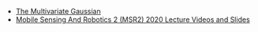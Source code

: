 * [The Multivariate Gaussian](https://people.eecs.berkeley.edu/~jordan/courses/260-spring10/other-readings/chapter13.pdf)
* [Mobile Sensing And Robotics 2 (MSR2) 2020 Lecture Videos and Slides](https://www.ipb.uni-bonn.de/msr2-2020-2/)
